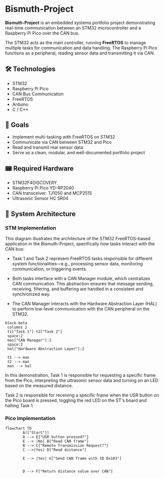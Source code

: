 # Bismuth-Project

**Bismuth-Project** is an embedded systems portfolio project demonstrating real-time communication between an STM32 microcontroller and a Raspberry Pi Pico over the CAN bus.

The STM32 acts as the main controller, running **FreeRTOS** to manage multiple tasks for communication and data handling. The Raspberry Pi Pico functions as a peripheral, reading sensor data and transmitting it via CAN.

## 🛠️ Technologies

- STM32
- Raspberry Pi Pico
- CAN Bus Communication
- FreeRTOS
- Arduino
- C / C++

## 🚀 Goals

- Implement multi-tasking with FreeRTOS on STM32
- Communicate via CAN between STM32 and Pico
- Read and transmit real sensor data
- Serve as a clean, modular, and well-documented portfolio project

## 📟 Required Hardware 
* STM32F4DISCOVERY
* Raspberry Pi Pico YD-RP2040
* CAN transceiver: TJ1050 and MCP2515
* Ultrasonic Sensor HC SR04

## 📐 System Architecture
### STM Implementation
This diagram illustrates the architecture of the STM32 FreeRTOS-based application in the Bismuth-Project, specifically how tasks interact with the CAN bus:

* Task 1 and Task 2 represent FreeRTOS tasks responsible for different system functionalities—e.g., processing sensor data, monitoring communication, or triggering events.

* Both tasks interface with a CAN Manager module, which centralizes CAN communication. This abstraction ensures that message sending, receiving, filtering, and buffering are handled in a consistent and synchronized way.

* The CAN Manager interacts with the Hardware Abstraction Layer (HAL) to perform low-level communication with the CAN peripheral on the STM32.
```mermaid
block-beta
 columns 2
 t1["Task 1"] t2["Task 2"] 
 space:2
 man["CAN Manager"]:2
 space:2
 hal["Hardware Abstraction Layer"]:2
 
 t1 --> man
 t2 --> man
 man --> hal

```
In this demonstration, Task 1 is responsible for requesting a specific frame from the Pico, interpreting the ultrasonic sensor data and turning on an LED based on the measured distance.

Task 2 is responsible for receiving a specific frame when the USR button on the Pico board is pressed, toggling the red LED on the ST's board and halting Task 1.

### Pico Implementation

```mermaid
flowchart TD
        A(["Start"])
        A --> E{"USR button pressed?"}
        E --> |No| B["Read CAN frame"]
        B --> C{"Remote Transmission Request?"}
        C -->|Yes| D["Read distance"]

        E --> |Yes| G["Send CAN frame with ID 0x103"]
        

        D --> F["Return distance value over CAN"]

```